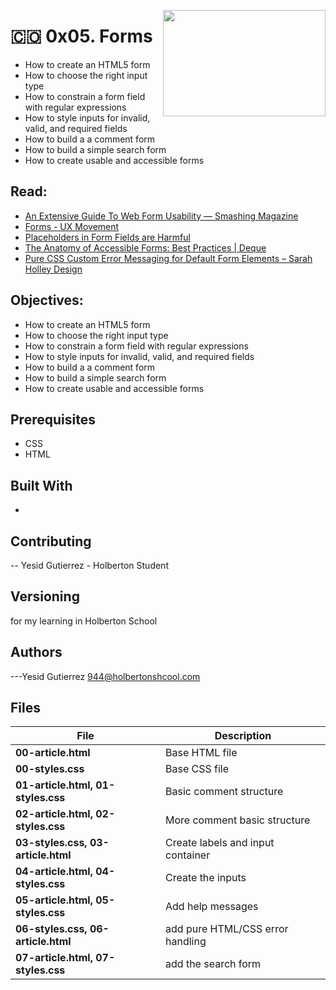 <p>
<img width="260" height="170" src="https://davidjohncoleman.com/wp-djc/wp-content/uploads/2017/06/HBTN-Borderless-CMYK-Logo-Vertical-Color-Black@1200ppi-300x236.png" align="right" >
</p>





# :colombia: 0x05. Forms
- How to create an HTML5 form
- How to choose the right input type
- How to constrain a form field with regular expressions
- How to style inputs for invalid, valid, and required fields
- How to build a a comment form
- How to build a simple search form
- How to create usable and accessible forms
## Read:
- [An Extensive Guide To Web Form Usability — Smashing Magazine](https://www.smashingmagazine.com/2011/11/extensive-guide-web-form-usability/)
- [Forms - UX Movement](https://uxmovement.com/category/forms/)
- [Placeholders in Form Fields are Harmful](https://www.nngroup.com/videos/placeholders-form-fields/)
- [The Anatomy of Accessible Forms: Best Practices | Deque](https://www.deque.com/blog/anatomy-of-accessible-forms-best-practices/)
- [Pure CSS Custom Error Messaging for Default Form Elements – Sarah Holley Design](http://sarahholleydesign.com/pure-css-custom-error-messaging-for-default-form-elements/)
## Objectives:
- How to create an HTML5 form
- How to choose the right input type
- How to constrain a form field with regular expressions
- How to style inputs for invalid, valid, and required fields
- How to build a a comment form
- How to build a simple search form
- How to create usable and accessible forms
## Prerequisites
- CSS
- HTML
## Built With
- 
## Contributing
-- Yesid Gutierrez - Holberton Student                                          
## Versioning
for my learning in Holberton School
## Authors
---Yesid Gutierrez  944@holbertonshcool.com                                    
                                                                               
## Files

|             File               |             Description                  |
|--------------------------------| ---------------------------------------- |
|**00-article.html**| Base HTML file  |
|**00-styles.css**| Base CSS file  |
|**01-article.html, 01-styles.css**| Basic comment structure  |
|**02-article.html, 02-styles.css**| More comment basic structure  |
|**03-styles.css, 03-article.html**| Create labels and input container  |
|**04-article.html, 04-styles.css**| Create the inputs  |
|**05-article.html, 05-styles.css**| Add help messages  |
|**06-styles.css, 06-article.html**| add pure HTML/CSS error handling  |
|**07-article.html, 07-styles.css**| add the search form  |
